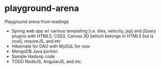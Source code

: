 playground-arena
================

Playground arena from readings
* Spring web app w/ various templating [i.e. tiles, velocity, jsp] and jQuery plugins with HTML5, CSS3, Canvas 3D [which belongs in HTML5 but is cool], requireJS, and etc
* Hibernate for DAO with MySQL for now
* MongoDB Java portion
* Sample Hadoop code 
* TODO NodeJS, AngularJS, and etc.
